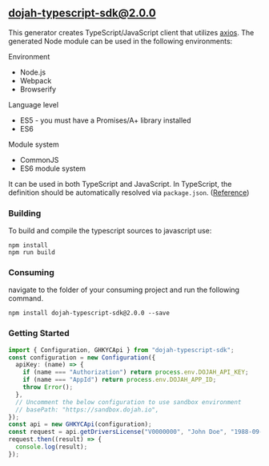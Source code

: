 ## dojah-typescript-sdk@2.0.0

This generator creates TypeScript/JavaScript client that utilizes [axios](https://github.com/axios/axios). The generated Node module can be used in the following environments:

Environment
* Node.js
* Webpack
* Browserify

Language level
* ES5 - you must have a Promises/A+ library installed
* ES6

Module system
* CommonJS
* ES6 module system

It can be used in both TypeScript and JavaScript. In TypeScript, the definition should be automatically resolved via `package.json`. ([Reference](http://www.typescriptlang.org/docs/handbook/typings-for-npm-packages.html))

### Building

To build and compile the typescript sources to javascript use:
```
npm install
npm run build
```

### Consuming

navigate to the folder of your consuming project and run the following command.

```
npm install dojah-typescript-sdk@2.0.0 --save
```

### Getting Started

```typescript
import { Configuration, GHKYCApi } from "dojah-typescript-sdk";
const configuration = new Configuration({
  apiKey: (name) => {
    if (name === "Authorization") return process.env.DOJAH_API_KEY;
    if (name === "AppId") return process.env.DOJAH_APP_ID;
    throw Error();
  },
  // Uncomment the below configuration to use sandbox environment
  // basePath: "https://sandbox.dojah.io",
});
const api = new GHKYCApi(configuration);
const request = api.getDriversLicense("V0000000", "John Doe", "1988-09-01");
request.then((result) => {
  console.log(result);
});

```
